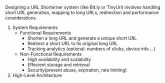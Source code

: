 Designing a URL Shorterner system (like Bit.ly or TinyUrl) involves handling short URL generation, mapping to long URLs, redirection and performance considerations.

1. System Requirements
    * Functional Requirements
        * Shorten a long URL and generate a unique short URL
        *  Redirect a short URL to its original long URL
        *  Tracking analytics (optional: numbers of clicks, device info ...)
    * Non-Functional Requirements
        *  High availability and scalability 
        *  Effecient storage and retrieval 
        *  Security(prevent abuse, expiration, rate limiting)
2. High-Level Architecture 

